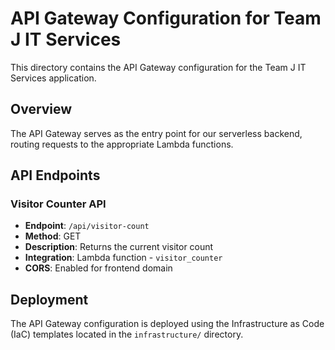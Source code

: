 # API Gateway Configuration for Team J IT Services

This directory contains the API Gateway configuration for the Team J IT Services application.

## Overview

The API Gateway serves as the entry point for our serverless backend, routing requests to the appropriate Lambda functions.

## API Endpoints

### Visitor Counter API

- **Endpoint**: `/api/visitor-count`
- **Method**: GET
- **Description**: Returns the current visitor count
- **Integration**: Lambda function - `visitor_counter`
- **CORS**: Enabled for frontend domain

## Deployment

The API Gateway configuration is deployed using the Infrastructure as Code (IaC) templates located in the `infrastructure/` directory.
